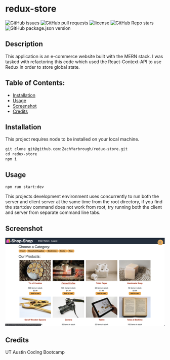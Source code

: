 
# redux-store

![GitHub issues](https://img.shields.io/github/issues/ZachYarbrough/redux-store) ![GitHub pull requests](https://img.shields.io/github/issues-pr/ZachYarbrough/redux-store) ![license](https://img.shields.io/github/license/ZachYarbrough/redux-store) ![GitHub Repo stars](https://img.shields.io/github/stars/ZachYarbrough/redux-store?style=social) ![GitHub package.json version](https://img.shields.io/github/package-json/v/ZachYarbrough/redux-store)

## Description

This application is an e-commerce website built with the MERN stack. I was tasked with refactoring this code which used the React-Context-API to use Redux in order to store global state.

## Table of Contents:
* [Installation](#installation)
* [Usage](#usage)
* [Screenshot](#screenshot)
* [Credits](#credits)


## Installation 

This project requires node to be installed on your local machine.

```
git clone git@github.com:ZachYarbrough/redux-store.git
cd redux-store
npm i
```

## Usage

```
npm run start:dev
```

This projects development environment uses concurrently to run both the server and client server at the same time from the root directory, if you find the start:dev command does not work from root, try running both the client and server from separate command line tabs.

## Screenshot
![Screenshot of Application](./photos/screenshot.png)
      

## Credits

UT Austin Coding Bootcamp
